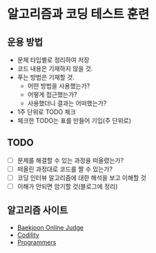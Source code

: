 # 알고리즘과 코딩 테스트 훈련

## 운용 방법
- 문제 타입별로 정리하여 저장
- 코드 내용은 기재하지 않을 것.
- 푸는 방법은 기재할 것.
  - 어떤 방법을 사용했는가?
  - 어떻게 접근했는가?
  - 사용했더니 결과는 어떠했는가?
- 1주 단위로 TODO 체크
- 체크한 TODO는 표를 만들어 기입(주 단위로)

## TODO
- [ ] 문제를 해결할 수 있는 과정을 떠올렸는가?
- [ ] 떠올린 과정대로 코드를 짤 수 있는가?
- [ ] 코딩 인터뷰 알고리즘에 대한 해석을 보고 이해할 것
- [ ] 이해가 안되면 암기할 것(블로그에 정리)

## 알고리즘 사이트
- [Baekjoon Online Judge](https://www.acmicpc.net/)
- [Codility](https://www.codility.com/)
- [Programmers](https://programmers.co.kr/)